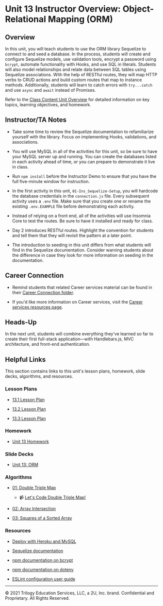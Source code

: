 # Unit 13 Instructor Overview: Object-Relational Mapping (ORM)

## Overview

In this unit, you will teach students to use the ORM library Sequelize to connect to and seed a database. In the process, students will create and configure Sequelize models, use validation tools, encrypt a password using `bcrypt`, automate functionality with Hooks, and use SQL in literals. Students will also model relationships and relate data between SQL tables using Sequelize associations. With the help of RESTful routes, they will map HTTP verbs to CRUD actions and build custom routes that map to instance methods. Additionally, students will learn to catch errors with `try...catch` and use `async` and `await` instead of Promises. 

Refer to the [Class Content Unit Overview](../../../01-Class-Content/13-ORM/README.md) for detailed information on key topics, learning objectives, and homework.

## Instructor/TA Notes

* Take some time to review the Sequelize documentation to refamiliarize yourself with the library. Focus on implementing Hooks, validations, and associations.

* You will use MySQL in all of the activities for this unit, so be sure to have your MySQL server up and running. You can create the databases listed in each activity ahead of time, or you can prepare to demonstrate it live in class.

* Run `npm install` before the Instructor Demo to ensure that you have the full five-minute window for instruction.

* In the first activity in this unit, `01-Ins_Sequelize-Setup`, you will hardcode the database credentials in the `connection.js` file. Every subsequent activity uses a `.env` file. Make sure that you create one or rename the existing `.env.EXAMPLE` file before demonstrating each activity. 

* Instead of relying on a front end, all of the activities will use Insomnia Core to test the routes. Be sure to have it installed and ready for class.

* Day 2 introduces RESTful routes. Highlight the convention for students and tell them that they will revisit the pattern at a later point.

* The introduction to seeding in this unit differs from what students will find in the Sequelize documentation. Consider warning students about the difference in case they look for more information on seeding in the documentation.

## Career Connection

* Remind students that related Career services material can be found in their [Career Connection folder](../../../01-Class-Content/13-ORM/04-Career-Connection/README.md).

* If you'd like more information on Career services, visit the [Career services resources page](https://careernetwork.2u.com/).

## Heads-Up

In the next unit, students will combine everything they've learned so far to create their first full-stack application&mdash;with Handlebars.js, MVC architecture, and front-end authentication.

## Helpful Links

This section contains links to this unit's lesson plans, homework, slide decks, algorithms, and resources.

### Lesson Plans

* [13.1 Lesson Plan](./01-Day_Basics/13.1-LESSON-PLAN.md)

* [13.2 Lesson Plan](./02-Day_Authentication/13.2-LESSON-PLAN.md)
  
* [13.3 Lesson Plan](./03-Day_Relationships/13.3-LESSON-PLAN.md)

### Homework

* [Unit 13 Homework](../../../01-Class-Content/13-ORM/02-Homework)

### Slide Decks

* [Unit 13: ORM](https://docs.google.com/presentation/d/1_0n8JjM6cgmDyUfqGC6crF47JItD0mn9vzvQeYqZ5OE/edit?usp=sharing)

### Algorithms

* [01: Double Triple Map](../../../01-Class-Content/13-ORM/03-Algorithms/01-double-triple-map/)

  * 📹 [Let's Code Double Triple Map!](https://2u-20.wistia.com/medias/pz1ugrv0yu)

* [02: Array Intersection](../../../01-Class-Content/13-ORM/03-Algorithms/02-array-intersection/)

* [03: Squares of a Sorted Array](../../../01-Class-Content/13-ORM/03-Algorithms/03-squares-of-a-sorted-array/)

### Resources

* [Deploy with Heroku and MySQL](https://coding-boot-camp.github.io/full-stack/heroku/deploy-with-heroku-and-mysql)

* [Sequelize documentation](https://sequelize.org/master/)

* [npm documentation on bcrypt](https://www.npmjs.com/package/bcrypt)

* [npm documentation on dotenv](https://www.npmjs.com/package/dotenv)

* [ESLint configuration user guide](https://eslint.org/docs/user-guide/configuring)

---
© 2021 Trilogy Education Services, LLC, a 2U, Inc. brand. Confidential and Proprietary. All Rights Reserved.
